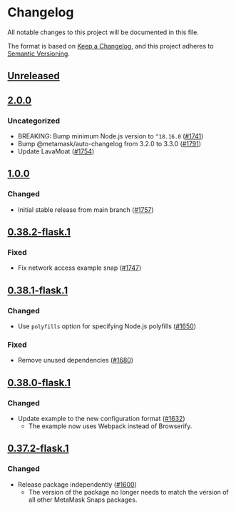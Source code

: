# Changelog
All notable changes to this project will be documented in this file.

The format is based on [Keep a Changelog](https://keepachangelog.com/en/1.0.0/),
and this project adheres to [Semantic Versioning](https://semver.org/spec/v2.0.0.html).

## [Unreleased]

## [2.0.0]
### Uncategorized
- BREAKING: Bump minimum Node.js version to `^18.16.0` ([#1741](https://github.com/MetaMask/snaps-skunkworks.git/pull/1741))
- Bump @metamask/auto-changelog from 3.2.0 to 3.3.0 ([#1791](https://github.com/MetaMask/snaps-skunkworks.git/pull/1791))
- Update LavaMoat ([#1754](https://github.com/MetaMask/snaps-skunkworks.git/pull/1754))

## [1.0.0]
### Changed
- Initial stable release from main branch ([#1757](https://github.com/MetaMask/snaps/pull/1757))

## [0.38.2-flask.1]
### Fixed
- Fix network access example snap ([#1747](https://github.com/MetaMask/snaps/pull/1747))

## [0.38.1-flask.1]
### Changed
- Use `polyfills` option for specifying Node.js polyfills ([#1650](https://github.com/MetaMask/snaps/pull/1650))

### Fixed
- Remove unused dependencies ([#1680](https://github.com/MetaMask/snaps/pull/1680))

## [0.38.0-flask.1]
### Changed
- Update example to the new configuration format ([#1632](https://github.com/MetaMask/snaps/pull/1632))
  - The example now uses Webpack instead of Browserify.

## [0.37.2-flask.1]
### Changed
- Release package independently ([#1600](https://github.com/MetaMask/snaps/pull/1600))
  - The version of the package no longer needs to match the version of all other
    MetaMask Snaps packages.

[Unreleased]: https://github.com/MetaMask/snaps-skunkworks.git/compare/@metamask/network-example-snap@2.0.0...HEAD
[2.0.0]: https://github.com/MetaMask/snaps-skunkworks.git/compare/@metamask/network-example-snap@1.0.0...@metamask/network-example-snap@2.0.0
[1.0.0]: https://github.com/MetaMask/snaps-skunkworks.git/compare/@metamask/network-example-snap@0.38.2-flask.1...@metamask/network-example-snap@1.0.0
[0.38.2-flask.1]: https://github.com/MetaMask/snaps-skunkworks.git/compare/@metamask/network-example-snap@0.38.1-flask.1...@metamask/network-example-snap@0.38.2-flask.1
[0.38.1-flask.1]: https://github.com/MetaMask/snaps-skunkworks.git/compare/@metamask/network-example-snap@0.38.0-flask.1...@metamask/network-example-snap@0.38.1-flask.1
[0.38.0-flask.1]: https://github.com/MetaMask/snaps-skunkworks.git/compare/@metamask/network-example-snap@0.37.2-flask.1...@metamask/network-example-snap@0.38.0-flask.1
[0.37.2-flask.1]: https://github.com/MetaMask/snaps-skunkworks.git/releases/tag/@metamask/network-example-snap@0.37.2-flask.1
